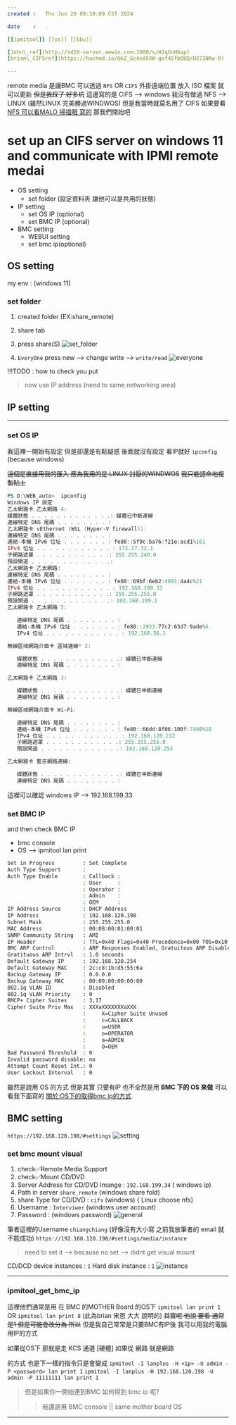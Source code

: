```yaml
---
created	:	Thu Jun 20 09:10:09 CST 2024

date	:	.

[[ipmitool]] [[os]] [[bbu]]

[John\_ref](http://sd20-server.aewin.com:3000/s/HJqGnH6ap)
[brian\_CIFSref](https://hackmd.io/@kZ_Gc4xdSXW-gxf45fbQUQ/HJ72NKw-R)

---
```

remote media 是讓BMC 可以透過 `NFS` OR `CIFS` 外掛遠端位置
放入 ISO 檔案 就可以更新 ~~但是我踩了 好多坑~~
這邊寫的是 CIFS --> windows
我沒有做過 NFS --> LINUX (雖然LINUX 完美勝過WINDWOS)
但是我當時就莫名用了 CIFS
如果要看 [NFS 可以看MALO 掃描眼 寫的](https://hackmd.io/@Malo850423/HJ4v5jAJ6)
那我們開始吧

# set up an CIFS server on windows 11 and communicate with IPMI remote medai #

+ OS setting
  + set folder (設定資料夾 讓他可以是共用的狀態)
+ IP setting
  - set OS IP (optional)
  - set BMC IP (optional)
+ BMC setting
  + WEBUI setting
  - set bmc ip(optional)

## OS setting ##
my env : (windows 11)

### set folder ###
1. created folder (EX:share_remote)
2. share tab
3. press share(S)
![set\_folder](./pic/remote_media_os_setting.png)

1. `EveryOne` press new --> change write --> `write/read`
![everyone](./pic/remote_media_everyone.png)

!!!TODO : how to check you put

>  now use IP address (need to same networking area)


## IP setting ##
-------------------------------------------------------------------------------
### set OS IP ###
我這裡一開始有設定 但是卻還是有點疑惑
後面就沒有設定 看IP就好 `ipconfig` (because windows)

~~這個是直接用我的匯入 應為我用的是 LINUX 討厭的WINDWOS~~
~~我只能認命地複製貼上~~
```powershell
PS D:\WEB_auto>  ipconfig
Windows IP 設定
乙太網路卡 乙太網路 4:
媒體狀態 . . . . . . . . . . . . .: 媒體已中斷連線
連線特定 DNS 尾碼 . . . . . . . . :
乙太網路卡 vEthernet (WSL (Hyper-V firewall)):
連線特定 DNS 尾碼 . . . . . . . . :
連結-本機 IPv6 位址 . . . . . . . : fe80::5f9c:ba76:f21e:acd1%101
IPv4 位址 . . . . . . . . . . . . : 172.17.32.1
子網路遮罩 . . . . . . . . . . . .: 255.255.240.0
預設閘道 . . . . . . . . . . . . .:
乙太網路卡 乙太網路:
連線特定 DNS 尾碼 . . . . . . . . :
連結-本機 IPv6 位址 . . . . . . . : fe80::69bf:6eb2:4991:4a4c%21
IPv4 位址 . . . . . . . . . . . . : 192.168.199.33
子網路遮罩 . . . . . . . . . . . .: 255.255.255.0
預設閘道 . . . . . . . . . . . . .: 192.168.199.1
乙太網路卡 乙太網路 5:

   連線特定 DNS 尾碼 . . . . . . . . :
   連結-本機 IPv6 位址 . . . . . . . : fe80::2933:77c2:63d7:9ade%6
   IPv4 位址 . . . . . . . . . . . . : 192.168.56.1

無線區域網路介面卡 區域連線* 2:

   媒體狀態 . . . . . . . . . . . . .: 媒體已中斷連線
   連線特定 DNS 尾碼 . . . . . . . . :

乙太網路卡 乙太網路 3:

   媒體狀態 . . . . . . . . . . . . .: 媒體已中斷連線
   連線特定 DNS 尾碼 . . . . . . . . :

無線區域網路介面卡 Wi-Fi:

   連線特定 DNS 尾碼 . . . . . . . . :
   連結-本機 IPv6 位址 . . . . . . . : fe80::66dd:8f06:100f:7408%10
   IPv4 位址 . . . . . . . . . . . . : 192.168.120.232
   子網路遮罩 . . . . . . . . . . . .: 255.255.255.0
   預設閘道 . . . . . . . . . . . . .: 192.168.120.254

乙太網路卡 藍牙網路連線:

   媒體狀態 . . . . . . . . . . . . .: 媒體已中斷連線
   連線特定 DNS 尾碼 . . . . . . . . :
```
這裡可以確認 windows IP --> 192.168.199.33

### set BMC IP ###

and then check BMC IP
+ bmc console
+ OS --> ipmitool lan print

```bash
Set in Progress         : Set Complete
Auth Type Support       :
Auth Type Enable        : Callback :
                        : User     :
                        : Operator :
                        : Admin    :
                        : OEM      :
IP Address Source       : DHCP Address
IP Address              : 192.168.120.198
Subnet Mask             : 255.255.255.0
MAC Address             : 00:08:00:01:00:01
SNMP Community String   : AMI
IP Header               : TTL=0x40 Flags=0x40 Precedence=0x00 TOS=0x10
BMC ARP Control         : ARP Responses Enabled, Gratuitous ARP Disabled
Gratituous ARP Intrvl   : 1.0 seconds
Default Gateway IP      : 192.168.120.254
Default Gateway MAC     : 2c:c8:1b:d5:55:6a
Backup Gateway IP       : 0.0.0.0
Backup Gateway MAC      : 00:00:00:00:00:00
802.1q VLAN ID          : Disabled
802.1q VLAN Priority    : 0
RMCP+ Cipher Suites     : 3,17
Cipher Suite Priv Max   : XXXaXXXXXXXaXXX
                        :     X=Cipher Suite Unused
                        :     c=CALLBACK
                        :     u=USER
                        :     o=OPERATOR
                        :     a=ADMIN
                        :     O=OEM
Bad Password Threshold  : 0
Invalid password disable: no
Attempt Count Reset Int.: 0
User Lockout Interval   : 0
```
雖然是說用 OS 的方式 但是其實 只要有IP 也不全然是用 **BMC 下的 OS 來做**
可以看我下面寫的
[關於:OS下的取得bmc ip的方式](#ipmitool_get_bmc_ip)

BMC setting
-------------------------------------------------------------------------------
`https://192.168.120.198/#settings`
![setting](./pic/remote_media_bmcset_0.png)


### set bmc mount visual   ###
1. check✅Remote Media Support
2. check✅Mount CD/DVD
3. Server Address for CD/DVD Imange : `192.168.199.34` ( windows ip)
4. Path in server `share_remote` (windows share fold)
5. share Type for CD/DVD : `cifs` (windows) { Linux choose nfs}
6. Username : `Interviwer` (windows user account)
7. Password : <password> (windows password)
![general](./pic/remote_media_bmcset_2_gene.png)

筆者這裡的Username `chiangchiang` (好像沒有大小寫 之前我放筆者的 email 就不能成功)
`https://192.168.120.198/#settings/media/instance`
> need to set it  --> because no set --> didnt get visual mount

CD/DCD device instances : `1`
Hard disk instance		: `1`
![instance](./pic/remote_media_bmcset_3_intance.png)

-------------------------------------------------------------------------------
### ipmitool_get_bmc_ip ###
這裡他們通常是用 在 BMC 的MOTHER Board 的OS下
`ipmitool lan print 1` OR `ipmitool lan print 8`  (此為brian 宋恩 大大 說明的)
~~其實呢 他說 要看 通常是1 但是可能會改分為 所以~~
但是我自己常常是只要BMC有IP後 我可以用我的電腦用IP的方式

如果從OS下 那就是走 KCS 通道 [硬體]
如果從 網路 就是網路

的方式 也是下一樣的指令只是會變成
`ipmitool -I lanplus -H <ip> -U admin -P <password> lan print 1`
`ipmitool -I lanplus -H 192.168.120.198 -U admin -P 11111111 lan print 1`

> 但是如果你一開始連到BMC 如何得到 bmc ip 呢?
>> 我還是用 BMC console || same mother board OS

-------------------------------------------------------------------------------


